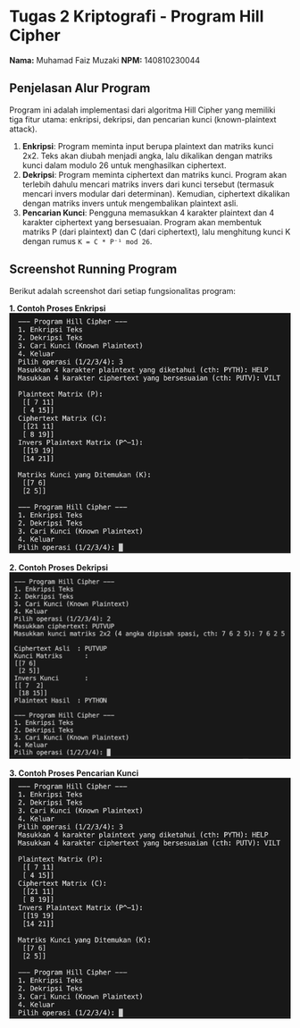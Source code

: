 # Tugas 2 Kriptografi - Program Hill Cipher

**Nama:** Muhamad Faiz Muzaki
**NPM:** 140810230044

## Penjelasan Alur Program

Program ini adalah implementasi dari algoritma Hill Cipher yang memiliki tiga fitur utama: enkripsi, dekripsi, dan pencarian kunci (known-plaintext attack).

1.  **Enkripsi**: Program meminta input berupa plaintext dan matriks kunci 2x2. Teks akan diubah menjadi angka, lalu dikalikan dengan matriks kunci dalam modulo 26 untuk menghasilkan ciphertext.
2.  **Dekripsi**: Program meminta ciphertext dan matriks kunci. Program akan terlebih dahulu mencari matriks invers dari kunci tersebut (termasuk mencari invers modular dari determinan). Kemudian, ciphertext dikalikan dengan matriks invers untuk mengembalikan plaintext asli.
3.  **Pencarian Kunci**: Pengguna memasukkan 4 karakter plaintext dan 4 karakter ciphertext yang bersesuaian. Program akan membentuk matriks P (dari plaintext) dan C (dari ciphertext), lalu menghitung kunci K dengan rumus `K = C * P⁻¹ mod 26`.

## Screenshot Running Program

Berikut adalah screenshot dari setiap fungsionalitas program:

**1. Contoh Proses Enkripsi**
![Proses Enkripsi](https://github.com/faizmuzaky1/230044-Kripto25/blob/main/Tugas2/screenshot/Hasil_Cari_kunci.png?raw=true)

**2. Contoh Proses Dekripsi**
![Proses Dekripsi](https://github.com/faizmuzaky1/230044-Kripto25/blob/main/Tugas2/screenshot/Hasil_Dekripsi.png?raw=true)

**3. Contoh Proses Pencarian Kunci**
![Pencarian Kunci](https://github.com/faizmuzaky1/230044-Kripto25/blob/main/Tugas2/screenshot/Hasil_Cari_kunci.png?raw=true)
